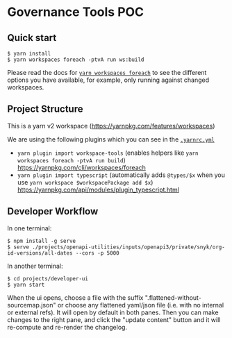 # Governance Tools POC


## Quick start
```
$ yarn install
$ yarn workspaces foreach -ptvA run ws:build
```

Please read the docs for [`yarn workspaces foreach`](https://yarnpkg.com/cli/workspaces/foreach) to see the different options you have available, for example, only running against changed workspaces.


## Project Structure
This is a yarn v2 workspace (https://yarnpkg.com/features/workspaces)

We are using the following plugins which you can see in the [`.yarnrc.yml`](.yarnrc.yml)
- `yarn plugin import workspace-tools` (enables helpers like `yarn workspaces foreach -ptvA run build`) https://yarnpkg.com/cli/workspaces/foreach
- `yarn plugin import typescript` (automatically adds `@types/$x` when you use `yarn workspace $workspacePackage add $x`) https://yarnpkg.com/api/modules/plugin_typescript.html


## Developer Workflow

In one terminal:
```
$ npm install -g serve
$ serve ./projects/openapi-utilities/inputs/openapi3/private/snyk/org-id-versions/all-dates --cors -p 5000
```
In another terminal:
```
$ cd projects/developer-ui
$ yarn start
```

When the ui opens, choose a file with the suffix ".flattened-without-sourcemap.json" or choose any flattened yaml/json file (i.e. with no internal or external refs). It will open by default in both panes. Then you can make changes to the right pane, and click the "update content" button and it will re-compute and re-render the changelog. 